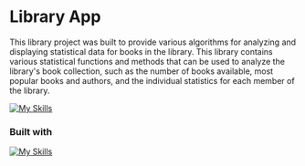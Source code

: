 # Library App
This library project was built to provide various algorithms for analyzing and displaying statistical data for books in the library. This library contains various statistical functions and methods that can be used to analyze the library's book collection, such as the number of books available, most popular books and authors, and the individual statistics for each member of the library.

[![My Skills](https://skillicons.dev/icons?i=js,html,css,wasm)](https://skillicons.dev)

### Built with

[![My Skills](https://skillicons.dev/icons?i=js,html,css)](https://skillicons.dev)

